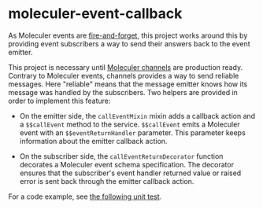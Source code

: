 # moleculer-event-callback

As Moleculer events are [fire-and-forget](https://moleculer.services/docs/0.14/events.html#node-disconnected), this project works around this by providing event subscribers a way to send their answers back to the event emitter.

This project is necessary until [Moleculer channels](https://github.com/moleculerjs/moleculer-channels) are production ready.
Contrary to Moleculer events, channels provides a way to send reliable messages.
Here "reliable" means that the message emitter knows how its message was handled by the subscribers.
Two helpers are provided in order to implement this feature:

* On the emitter side, the `callEventMixin` mixin adds a callback action and a `$$callEvent` method to the service.
  `$$callEvent` emits a Moleculer event with an `$$eventReturnHandler` parameter.
  This parameter keeps information about the emitter callback action.

* On the subscriber side, the `callEventReturnDecorator` function decorates a Moleculer event schema specification.
  The decorator ensures that the subscriber's event handler returned value or raised error is sent back through the emitter callback action.

For a code example, see [the following unit test](test/call-event-mixin.js#L32-57).
